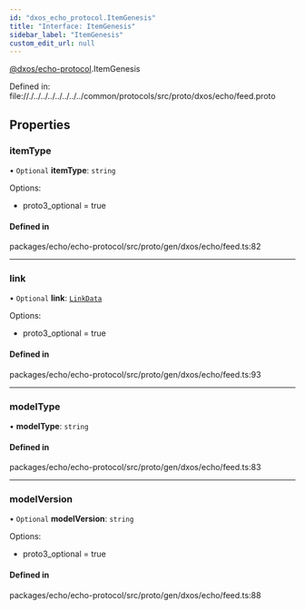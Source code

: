 ```yaml
---
id: "dxos_echo_protocol.ItemGenesis"
title: "Interface: ItemGenesis"
sidebar_label: "ItemGenesis"
custom_edit_url: null
---
```


[@dxos/echo-protocol](../modules/dxos_echo_protocol.md).ItemGenesis

Defined in:
  file://./../../../../../../../common/protocols/src/proto/dxos/echo/feed.proto

## Properties

### itemType

• `Optional` **itemType**: `string`

Options:
  - proto3_optional = true

#### Defined in

packages/echo/echo-protocol/src/proto/gen/dxos/echo/feed.ts:82

___

### link

• `Optional` **link**: [`LinkData`](dxos_echo_protocol.LinkData.md)

Options:
  - proto3_optional = true

#### Defined in

packages/echo/echo-protocol/src/proto/gen/dxos/echo/feed.ts:93

___

### modelType

• **modelType**: `string`

#### Defined in

packages/echo/echo-protocol/src/proto/gen/dxos/echo/feed.ts:83

___

### modelVersion

• `Optional` **modelVersion**: `string`

Options:
  - proto3_optional = true

#### Defined in

packages/echo/echo-protocol/src/proto/gen/dxos/echo/feed.ts:88
